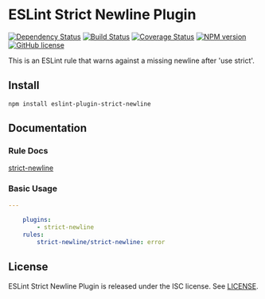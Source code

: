# ESLint Strict Newline Plugin

[![Dependency Status](https://david-dm.org/MitMaro/eslint-plugin-strict-newline.svg)](https://david-dm.org/MitMaro/eslint-plugin-strict-newline)
[![Build Status](https://travis-ci.org/MitMaro/eslint-plugin-strict-newline.svg?branch=master)](https://travis-ci.org/MitMaro/eslint-plugin-strict-newline)
[![Coverage Status](https://coveralls.io/repos/github/MitMaro/eslint-plugin-strict-newline/badge.svg?branch=master)](https://coveralls.io/github/MitMaro/eslint-plugin-strict-newline?branch=master)
[![NPM version](https://img.shields.io/npm/v/eslint-plugin-strict-newline.svg)](https://www.npmjs.com/package/eslint-plugin-strict-newline)
[![GitHub license](https://img.shields.io/badge/license-ISC-blue.svg)](https://raw.githubusercontent.com/MitMaro/eslint-plugin-strict-newline/master/LICENSE.md)

This is an ESLint rule that warns against a missing newline after 'use strict'.

## Install

    npm install eslint-plugin-strict-newline

## Documentation

### Rule Docs
[strict-newline](docs/rules/strict-newline.md)

### Basic Usage

```yaml
---
    
    plugins:
        - strict-newline
    rules:
        strict-newline/strict-newline: error

```

## License

ESLint Strict Newline Plugin is released under the ISC license. See [LICENSE](LICENSE.md).
